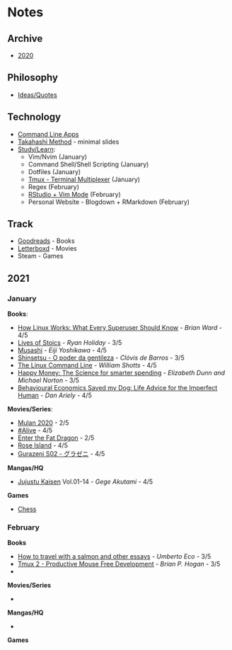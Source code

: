 # Notes 

## Archive 

- [2020](2020.md)

## Philosophy

- [Ideas/Quotes](philosophy/)

## Technology

- [Command Line Apps](/technology/command-line.md)
- [Takahashi Method](/technology/takahashi-method.md) - minimal slides
- [Study/Learn](/technology):
	* Vim/Nvim (January)
	* Command Shell/Shell Scripting (January)
	* Dotfiles (January)
	* [Tmux - Terminal Multiplexer](/technology/tmux.md) (January)
	* Regex (February)
	* [RStudio + Vim Mode](/technology/rstudio.md) (February)
	* Personal Website - Blogdown + RMarkdown (February)

## Track

- [Goodreads](https://www.goodreads.com/albert_kenji) - Books    
- [Letterboxd](https://letterboxd.com/albert_kenji/) - Movies  
- Steam - Games  

## 2021

### January

**Books**:

- [How Linux Works: What Every Superuser Should Know](https://www.amazon.com/How-Linux-Works-Brian-Ward-ebook/dp/B07X7S1JMB) - *Brian Ward* - 4/5
- [Lives of Stoics](https://www.amazon.com/Lives-Stoics-Living-Marcus-Aurelius/dp/052554187X) - *Ryan Holiday* - 3/5
- [Musashi](https://www.amazon.com/Musashi-Epic-Novel-Samurai-Era/dp/156836427X) - *Eiji Yoshikawa* - 4/5
- [Shinsetsu - O poder da gentileza](https://www.goodreads.com/book/show/40524793-shinsetsu?ac=1&from_search=true&qid=oQLQTribLK&rank=1) - *Clóvis de Barros* - 3/5
- [The Linux Command Line](https://www.goodreads.com/book/show/11724436-the-linux-command-line?from_search=true&from_srp=true&qid=ppnXAyHeem&rank=1) - *William Shotts* - 4/5
- [Happy Money: The Science for smarter spending](https://www.goodreads.com/book/show/15803098-happy-money?ac=1&from_search=true&qid=eBM5h27Z3E&rank=1) - *Elizabeth Dunn and Michael Norton* - 3/5
- [Behavioural Economics Saved my Dog: Life Advice for the Imperfect Human](https://www.goodreads.com/book/show/27234158-behavioural-economics-saved-my-dog?from_search=true&from_srp=true&qid=nTj9UWbFV9&rank=1) - *Dan Ariely* - 4/5

**Movies/Series**:

- [Mulan 2020](https://www.imdb.com/title/tt4566758/) - 2/5
- [#Alive](https://www.imdb.com/title/tt10620868/) - 4/5
- [Enter the Fat Dragon](https://www.imdb.com/title/tt7335600/) - 2/5
- [Rose Island](https://www.imdb.com/title/tt10287954/) - 4/5
- [Gurazeni S02 - グラゼニ](https://en.wikipedia.org/wiki/Gurazeni) - 4/5

**Mangas/HQ**

- [Jujustu Kaisen](https://www.crunchyroll.com/pt-br/jujutsu-kaisen) Vol.01-14 - *Gege Akutami* - 4/5

**Games**

- [Chess](https://lichess.org/)

### February

**Books**

- [How to travel with a salmon and other essays](https://www.amazon.com.br/How-Travel-Salmon-Other-Essays/dp/015600125X) - *Umberto Eco* - 3/5 
- [Tmux 2 - Productive Mouse Free Development](https://www.amazon.com.br/tmux-Productive-Mouse-Free-Development-English-ebook/dp/B01N9HBR3D) - *Brian P. Hogan* - 3/5
- 
 
 
 
**Movies/Series**

-

**Mangas/HQ**

- 

**Games**
